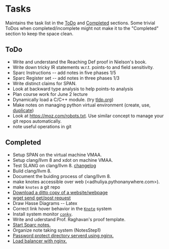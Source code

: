 Tasks
================
Maintains the task list in the [ToDo](#todo) and [Completed](#completed) sections.
Some trivial ToDos when completed/incomplete might not make it to the "Completed" section to keep the space clean.

ToDo
---------
<a name="todo"></a>

* Write and understand the Reaching Def proof in Nielson's book.
* Write down tricky IR statements w.r.t. points-to and field sensitivity.
* Sparc Instructions -- add notes in five phases 1/5
* Sparc Register set -- add notes in three phases 1/3
* Write distinct claims for SPAN.
* Look at backward type analysis to help points-to analysis
* Plan course work for June 2 lecture
* Dynamically load a C/C++ module. (try [tldp.org](http://www.tldp.org/HOWTO/html_single/C++-dlopen/))
* Make notes on managing python virtual environment (create, use, [duplicate](https://stackoverflow.com/questions/7438681/how-to-duplicate-virtualenv))
* Look at <https://moz.com/robots.txt>. Use similar concept to manage your git repos automatically.
* note useful operations in git



Completed
------------
<a name="completed"></a>

* Setup SPAN on the virtual machine VMAA.
* Setup clang/llvm 8 and xdot on machine VMAA.
* Test SLANG on clang/llvm 8. [changelog](misc/span-clang6-to-8-changes.html)
* Build clang/llvm 8.
* Document the buiding process of clang/llvm 8.
* make knotes accessible over web (<adhuliya.pythonanywhere.com>).
* make `knotes` a git repo
* [Download a ditto copy of a website/webpage](webdev/wget.html)
* [wget send get/post request](webdev/wget.html)
* Draw Hasse Diagrams -- Latex
* Correct link hover behavior in the [`Knote`](/knote.html) system
* Install system monitor [`conky`](https://wiki.archlinux.org/index.php/conky#Config_file_syntax_changed).
* Write and uderstand Prof. Raghavan's proof template.
* [Start Sparc notes.](sparc/sparc.html)
* Organize note taking system (NotesStep1)
* [Password protect directory serverd using nginx.](webdev/nginx.html)
* [Load balancer with nginx.](webdev/nginx.html#loadbalancer)

<br/>
<br/>
